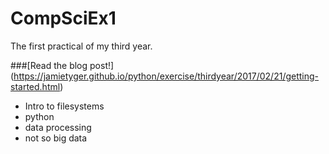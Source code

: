 # CompSciEx1
The first practical of my third year.

###[Read the blog post!] (https://jamietyger.github.io/python/exercise/thirdyear/2017/02/21/getting-started.html)

- Intro to filesystems
- python
- data processing
- not so big data

